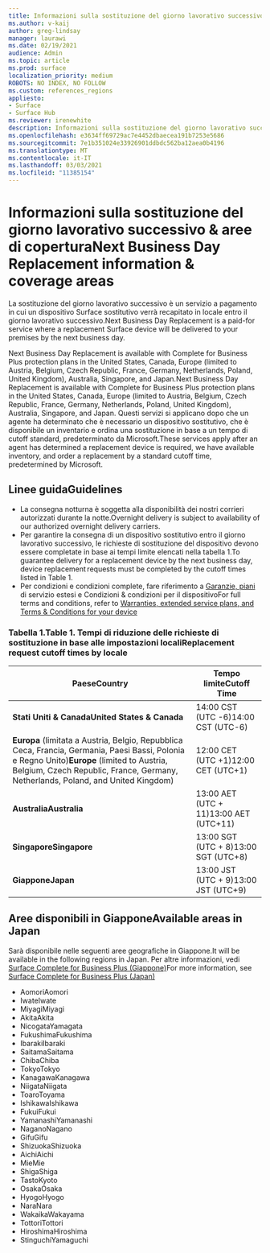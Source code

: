 ```yaml
---
title: Informazioni sulla sostituzione del giorno lavorativo successivo & aree di copertura
ms.author: v-kaij
author: greg-lindsay
manager: laurawi
ms.date: 02/19/2021
audience: Admin
ms.topic: article
ms.prod: surface
localization_priority: medium
ROBOTS: NO INDEX, NO FOLLOW
ms.custom: references_regions
appliesto:
- Surface
- Surface Hub
ms.reviewer: irenewhite
description: Informazioni sulla sostituzione del giorno lavorativo successivo & aree di copertura.
ms.openlocfilehash: e3634ff69729ac7e4452dbaecea191b7253e5686
ms.sourcegitcommit: 7e1b351024e33926901ddbdc562ba12aea0b4196
ms.translationtype: MT
ms.contentlocale: it-IT
ms.lasthandoff: 03/03/2021
ms.locfileid: "11385154"
---
```

# <a name="next-business-day-replacement-information--coverage-areas"></a><span data-ttu-id="eb9d4-103">Informazioni sulla sostituzione del giorno lavorativo successivo & aree di copertura</span><span class="sxs-lookup"><span data-stu-id="eb9d4-103">Next Business Day Replacement information & coverage areas</span></span>

<span data-ttu-id="eb9d4-104">La sostituzione del giorno lavorativo successivo è un servizio a pagamento in cui un dispositivo Surface sostitutivo verrà recapitato in locale entro il giorno lavorativo successivo.</span><span class="sxs-lookup"><span data-stu-id="eb9d4-104">Next Business Day Replacement is a paid-for service where a replacement Surface device will be delivered to your premises by the next business day.</span></span> 

<span data-ttu-id="eb9d4-105">Next Business Day Replacement is available with Complete for Business Plus protection plans in the United States, Canada, Europe (limited to Austria, Belgium, Czech Republic, France, Germany, Netherlands, Poland, United Kingdom), Australia, Singapore, and Japan.</span><span class="sxs-lookup"><span data-stu-id="eb9d4-105">Next Business Day Replacement is available with Complete for Business Plus protection plans in the United States, Canada, Europe (limited to Austria, Belgium, Czech Republic, France, Germany, Netherlands, Poland, United Kingdom), Australia, Singapore, and Japan.</span></span> <span data-ttu-id="eb9d4-106">Questi servizi si applicano dopo che un agente ha determinato che è necessario un dispositivo sostitutivo, che è disponibile un inventario e ordina una sostituzione in base a un tempo di cutoff standard, predeterminato da Microsoft.</span><span class="sxs-lookup"><span data-stu-id="eb9d4-106">These services apply after an agent has determined a replacement device is required, we have available inventory, and order a replacement by a standard cutoff time, predetermined by Microsoft.</span></span> 

## <a name="guidelines"></a><span data-ttu-id="eb9d4-107">Linee guida</span><span class="sxs-lookup"><span data-stu-id="eb9d4-107">Guidelines</span></span>

- <span data-ttu-id="eb9d4-108">La consegna notturna è soggetta alla disponibilità dei nostri corrieri autorizzati durante la notte.</span><span class="sxs-lookup"><span data-stu-id="eb9d4-108">Overnight delivery is subject to availability of our authorized overnight delivery carriers.</span></span>
- <span data-ttu-id="eb9d4-109">Per garantire la consegna di un dispositivo sostitutivo entro il giorno lavorativo successivo, le richieste di sostituzione del dispositivo devono essere completate in base ai tempi limite elencati nella tabella 1.</span><span class="sxs-lookup"><span data-stu-id="eb9d4-109">To guarantee delivery for a replacement device by the next business day, device replacement requests must be completed by the cutoff times listed in Table 1.</span></span> 
- <span data-ttu-id="eb9d4-110">Per condizioni e condizioni complete, fare riferimento a [Garanzie, piani](https://support.microsoft.com/topic/warranties-extended-service-plans-and-terms-conditions-for-your-device-eedf7a23-84a7-1a47-480b-0e10503eedf5) di servizio estesi e Condizioni & condizioni per il dispositivo</span><span class="sxs-lookup"><span data-stu-id="eb9d4-110">For full terms and conditions, refer to [Warranties, extended service plans, and Terms & Conditions for your device](https://support.microsoft.com/topic/warranties-extended-service-plans-and-terms-conditions-for-your-device-eedf7a23-84a7-1a47-480b-0e10503eedf5)</span></span>

### <a name="table-1-replacement-request-cutoff-times-by-locale"></a><span data-ttu-id="eb9d4-111">Tabella 1.</span><span class="sxs-lookup"><span data-stu-id="eb9d4-111">Table 1.</span></span> <span data-ttu-id="eb9d4-112">Tempi di riduzione delle richieste di sostituzione in base alle impostazioni locali</span><span class="sxs-lookup"><span data-stu-id="eb9d4-112">Replacement request cutoff times by locale</span></span>

| <span data-ttu-id="eb9d4-113">Paese</span><span class="sxs-lookup"><span data-stu-id="eb9d4-113">Country</span></span>                                                                                                    | <span data-ttu-id="eb9d4-114">Tempo limite</span><span class="sxs-lookup"><span data-stu-id="eb9d4-114">Cutoff Time</span></span> |
| -------------------------------------------------------------------------------------------------------------- | --------------- |
| **<span data-ttu-id="eb9d4-115">Stati Uniti & Canada</span><span class="sxs-lookup"><span data-stu-id="eb9d4-115">United States & Canada</span></span>**                                                                                     | <span data-ttu-id="eb9d4-116">14:00 CST (UTC -6)</span><span class="sxs-lookup"><span data-stu-id="eb9d4-116">14:00 CST    (UTC-6)</span></span>      |
| <span data-ttu-id="eb9d4-117">**Europa** (limitata a Austria, Belgio, Repubblica Ceca, Francia, Germania, Paesi Bassi, Polonia e Regno Unito)</span><span class="sxs-lookup"><span data-stu-id="eb9d4-117">**Europe** (limited to Austria, Belgium, Czech Republic, France, Germany, Netherlands, Poland, and United Kingdom)</span></span> | <span data-ttu-id="eb9d4-118">12:00 CET (UTC +1)</span><span class="sxs-lookup"><span data-stu-id="eb9d4-118">12:00 CET   (UTC+1)</span></span>     |
| **<span data-ttu-id="eb9d4-119">Australia</span><span class="sxs-lookup"><span data-stu-id="eb9d4-119">Australia</span></span>**                                                                                                  | <span data-ttu-id="eb9d4-120">13:00 AET (UTC + 11)</span><span class="sxs-lookup"><span data-stu-id="eb9d4-120">13:00 AET   (UTC+11)</span></span>    |
| **<span data-ttu-id="eb9d4-121">Singapore</span><span class="sxs-lookup"><span data-stu-id="eb9d4-121">Singapore</span></span>**                                                                                                  | <span data-ttu-id="eb9d4-122">13:00 SGT (UTC + 8)</span><span class="sxs-lookup"><span data-stu-id="eb9d4-122">13:00 SGT    (UTC+8)</span></span>   |
| **<span data-ttu-id="eb9d4-123">Giappone</span><span class="sxs-lookup"><span data-stu-id="eb9d4-123">Japan</span></span>**                                                                                                      | <span data-ttu-id="eb9d4-124">13:00 JST (UTC + 9)</span><span class="sxs-lookup"><span data-stu-id="eb9d4-124">13:00 JST    (UTC+9)</span></span>   |


##  <a name="available-areas-in-japan"></a><span data-ttu-id="eb9d4-125">Aree disponibili in Giappone</span><span class="sxs-lookup"><span data-stu-id="eb9d4-125">Available areas in Japan</span></span> 

<span data-ttu-id="eb9d4-126">Sarà disponibile nelle seguenti aree geografiche in Giappone.</span><span class="sxs-lookup"><span data-stu-id="eb9d4-126">It will be available in the following regions in Japan.</span></span> <span data-ttu-id="eb9d4-127">Per altre informazioni, vedi [Surface Complete for Business Plus (Giappone)](https://cdn.techcommunity.microsoft.com/assets/Surface/jp-next-day-replace-surface.pdf)</span><span class="sxs-lookup"><span data-stu-id="eb9d4-127">For more information, see [Surface Complete for Business Plus (Japan)](https://cdn.techcommunity.microsoft.com/assets/Surface/jp-next-day-replace-surface.pdf)</span></span>

- <span data-ttu-id="eb9d4-128">Aomori</span><span class="sxs-lookup"><span data-stu-id="eb9d4-128">Aomori</span></span>
- <span data-ttu-id="eb9d4-129">Iwate</span><span class="sxs-lookup"><span data-stu-id="eb9d4-129">Iwate</span></span>
- <span data-ttu-id="eb9d4-130">Miyagi</span><span class="sxs-lookup"><span data-stu-id="eb9d4-130">Miyagi</span></span>
- <span data-ttu-id="eb9d4-131">Akita</span><span class="sxs-lookup"><span data-stu-id="eb9d4-131">Akita</span></span>
- <span data-ttu-id="eb9d4-132">Nicogata</span><span class="sxs-lookup"><span data-stu-id="eb9d4-132">Yamagata</span></span>
- <span data-ttu-id="eb9d4-133">Fukushima</span><span class="sxs-lookup"><span data-stu-id="eb9d4-133">Fukushima</span></span>
- <span data-ttu-id="eb9d4-134">Ibaraki</span><span class="sxs-lookup"><span data-stu-id="eb9d4-134">Ibaraki</span></span>
- <span data-ttu-id="eb9d4-135">Saitama</span><span class="sxs-lookup"><span data-stu-id="eb9d4-135">Saitama</span></span>
- <span data-ttu-id="eb9d4-136">Chiba</span><span class="sxs-lookup"><span data-stu-id="eb9d4-136">Chiba</span></span>
- <span data-ttu-id="eb9d4-137">Tokyo</span><span class="sxs-lookup"><span data-stu-id="eb9d4-137">Tokyo</span></span>
- <span data-ttu-id="eb9d4-138">Kanagawa</span><span class="sxs-lookup"><span data-stu-id="eb9d4-138">Kanagawa</span></span>
- <span data-ttu-id="eb9d4-139">Niigata</span><span class="sxs-lookup"><span data-stu-id="eb9d4-139">Niigata</span></span>
- <span data-ttu-id="eb9d4-140">Toaro</span><span class="sxs-lookup"><span data-stu-id="eb9d4-140">Toyama</span></span>
- <span data-ttu-id="eb9d4-141">Ishikawa</span><span class="sxs-lookup"><span data-stu-id="eb9d4-141">Ishikawa</span></span>
- <span data-ttu-id="eb9d4-142">Fukui</span><span class="sxs-lookup"><span data-stu-id="eb9d4-142">Fukui</span></span>
- <span data-ttu-id="eb9d4-143">Yamanashi</span><span class="sxs-lookup"><span data-stu-id="eb9d4-143">Yamanashi</span></span>
- <span data-ttu-id="eb9d4-144">Nagano</span><span class="sxs-lookup"><span data-stu-id="eb9d4-144">Nagano</span></span>
- <span data-ttu-id="eb9d4-145">Gifu</span><span class="sxs-lookup"><span data-stu-id="eb9d4-145">Gifu</span></span>
- <span data-ttu-id="eb9d4-146">Shizuoka</span><span class="sxs-lookup"><span data-stu-id="eb9d4-146">Shizuoka</span></span>
- <span data-ttu-id="eb9d4-147">Aichi</span><span class="sxs-lookup"><span data-stu-id="eb9d4-147">Aichi</span></span>
- <span data-ttu-id="eb9d4-148">Mie</span><span class="sxs-lookup"><span data-stu-id="eb9d4-148">Mie</span></span>
- <span data-ttu-id="eb9d4-149">Shiga</span><span class="sxs-lookup"><span data-stu-id="eb9d4-149">Shiga</span></span>
- <span data-ttu-id="eb9d4-150">Tasto</span><span class="sxs-lookup"><span data-stu-id="eb9d4-150">Kyoto</span></span>
- <span data-ttu-id="eb9d4-151">Osaka</span><span class="sxs-lookup"><span data-stu-id="eb9d4-151">Osaka</span></span>
- <span data-ttu-id="eb9d4-152">Hyogo</span><span class="sxs-lookup"><span data-stu-id="eb9d4-152">Hyogo</span></span>
- <span data-ttu-id="eb9d4-153">Nara</span><span class="sxs-lookup"><span data-stu-id="eb9d4-153">Nara</span></span>
- <span data-ttu-id="eb9d4-154">Wakaika</span><span class="sxs-lookup"><span data-stu-id="eb9d4-154">Wakayama</span></span>
- <span data-ttu-id="eb9d4-155">Tottori</span><span class="sxs-lookup"><span data-stu-id="eb9d4-155">Tottori</span></span>
- <span data-ttu-id="eb9d4-156">Hiroshima</span><span class="sxs-lookup"><span data-stu-id="eb9d4-156">Hiroshima</span></span>
- <span data-ttu-id="eb9d4-157">Stinguchi</span><span class="sxs-lookup"><span data-stu-id="eb9d4-157">Yamaguchi</span></span>

